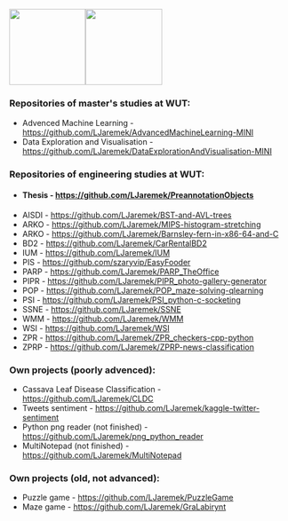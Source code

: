 <img height="137.3px" src="https://github-readme-stats.vercel.app/api?username=ljaremek&hide_title=true&hide_border=true&show_icons=true&include_all_commits=true&count_private=true&line_height=21&text_color=000&icon_color=000&theme=graywhite" /><img height="137.3px" src="https://github-readme-stats.vercel.app/api/top-langs/?username=ljaremek&hide=html&hide_title=true&hide_border=true&layout=compact&langs_count=7&exclude_repo=comp426&text_color=000&icon_color=ffftheme=graywhite" />

### Repositories of master's studies at WUT:
* Advenced Machine Learning - https://github.com/LJaremek/AdvancedMachineLearning-MINI
* Data Exploration and Visualisation - https://github.com/LJaremek/DataExplorationAndVisualisation-MINI


### Repositories of engineering studies at WUT:
* #### Thesis - https://github.com/LJaremek/PreannotationObjects
* AISDI - https://github.com/LJaremek/BST-and-AVL-trees
* ARKO - https://github.com/LJaremek/MIPS-histogram-stretching
* ARKO - https://github.com/LJaremek/Barnsley-fern-in-x86-64-and-C
* BD2 - https://github.com/LJaremek/CarRentalBD2
* IUM - https://github.com/LJaremek/IUM
* PIS - https://github.com/szaryvip/EasyFooder
* PARP - https://github.com/LJaremek/PARP_TheOffice
* PIPR - https://github.com/LJaremek/PIPR_photo-gallery-generator
* POP - https://github.com/LJaremek/POP_maze-solving-qlearning
* PSI - https://github.com/LJaremek/PSI_python-c-socketing
* SSNE - https://github.com/LJaremek/SSNE
* WMM - https://github.com/LJaremek/WMM
* WSI - https://github.com/LJaremek/WSI
* ZPR - https://github.com/LJaremek/ZPR_checkers-cpp-python
* ZPRP - https://github.com/LJaremek/ZPRP-news-classification

### Own projects (poorly advenced):
* Cassava Leaf Disease Classification - https://github.com/LJaremek/CLDC
* Tweets sentiment - https://github.com/LJaremek/kaggle-twitter-sentiment
* Python png reader (not finished) - https://github.com/LJaremek/png_python_reader
* MultiNotepad (not finished) - https://github.com/LJaremek/MultiNotepad

### Own projects (old, not advanced):
* Puzzle game - https://github.com/LJaremek/PuzzleGame
* Maze game - https://github.com/LJaremek/GraLabirynt
